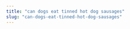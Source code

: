 ```yaml
---
title: "can dogs eat tinned hot dog sausages"
slug: "can-dogs-eat-tinned-hot-dog-sausages"
---
```


